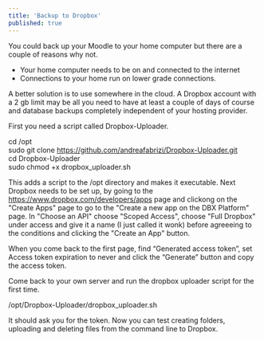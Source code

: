 ```yaml
---
title: 'Backup to Dropbox'
published: true
---
```


You could back up your Moodle to your home computer but there are a couple of reasons why not.
* Your home computer needs to be on and connected to the internet 
* Connections to your home run on lower grade connections.

A better solution is to use somewhere in the cloud. A Dropbox account with a 2 gb limit may be all you need to have at least a couple of days of course and database backups completely independent of your hosting provider. 

First you need a script called Dropbox-Uploader. 

cd /opt<br>
sudo git clone https://github.com/andreafabrizi/Dropbox-Uploader.git<br>
cd Dropbox-Uploader<br>
sudo chmod +x dropbox_uploader.sh<br>

This adds a script to the /opt directory and makes it executable.
Next Dropbox needs to be set up, by going to the https://www.dropbox.com/developers/apps page and clickong on the "Create Apps" page to go to the "Create a new app on the DBX Platform" page.
In "Choose an API" choose "Scoped Access", choose "Full Dropbox" under access and give it a name (I just called it wonk) before agreeeing to the conditions and clicking the "Create an App" button.

When you come back to the first page,  find “Generated access token”, set Access token expiration to never   and click the “Generate” button and copy the access token. 

Come back to your own server and run the dropbox uploader script for the first time.

/opt/Dropbox-Uploader/dropbox_uploader.sh

It should ask you for the token. Now you can test creating folders, uploading and deleting files from the command line to Dropbox.





